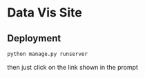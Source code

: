 # Data Vis Site

## Deployment

```python
python manage.py runserver
```

then just click on the link shown in the prompt
